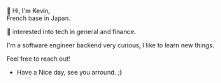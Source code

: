   👋 Hi, I'm Kevin,  
 French base in Japan.

👀 interested into tech in general and finance.

 I'm a software engineer backend very curious, I like to learn new things.

Feel free to reach out!
- Have a Nice day, see you arround. ;)

<!---
mylordkaz/mylordkaz is a ✨ special ✨ repository because its `README.md` (this file) appears on your GitHub profile.
You can click the Preview link to take a look at your changes.
--->

